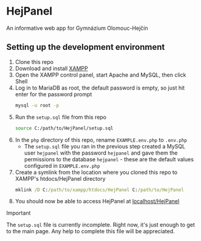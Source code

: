 # HejPanel
An informative web app for Gymnázium Olomouc-Hejčín

## Setting up the development environment
1. Clone this repo
2. Download and install [XAMPP](https://www.apachefriends.org/download.html)
3. Open the XAMPP control panel, start Apache and MySQL, then click Shell
4. Log in to MariaDB as root, the default password is empty, so just hit enter for the password prompt
    ```sh
    mysql -u root -p
    ```
5. Run the `setup.sql` file from this repo
    ```sh
    source C:/path/to/HejPanel/setup.sql
    ```
6. In the `php` directory of this repo, rename `EXAMPLE.env.php` to `.env.php`
    - The `setup.sql` file you ran in the previous step created a MySQL user `hejpanel` with the password `hejpanel` and gave them the permissions to the database `hejpanel` - these are the default values configured in `EXAMPLE.env.php`
7. Create a symlink from the location where you cloned this repo to XAMPP's htdocs/HejPanel directory
    ```cmd
    mklink /D C:/path/to/xampp/htdocs/HejPanel C:/path/to/HejPanel
    ```
8. You should now be able to access HejPanel at [localhost/HejPanel](http://localhost/HejPanel)

> [!IMPORTANT]  
> The `setup.sql` file is currently incomplete. Right now, it's just enough to get to the main page. Any help to complete this file will be appreciated.

